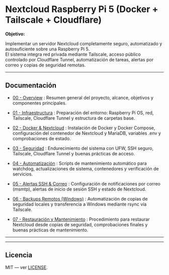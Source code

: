 # **Nextcloud Raspberry Pi 5 (Docker + Tailscale + Cloudflare)**

**Objetivo:**  

Implementar un servidor Nextcloud completamente seguro, automatizado y autosuficiente sobre una Raspberry Pi 5.  
El sistema integra red privada mediante Tailscale, acceso público controlado por Cloudflare Tunnel, automatización de tareas, alertas por correo y copias de seguridad remotas.

---

## **Documentación**

- [00 - Overview](docs/00-overview.md) : Resumen general del proyecto, alcance, objetivos y componentes principales.

- [01 - Infraestructura](docs/01-infraestructura.md) : Preparación del entorno: Raspberry Pi OS, red, Tailscale, Cloudflare Tunnel y estructura de carpetas base.

- [02 - Docker & Nextcloud](docs/02-docker&nextcloud.md) : Instalación de Docker y Docker Compose, configuración del contenedor de Nextcloud y MariaDB, variables .env y comprobaciones de estado.

- [03 - Seguridad](docs/03-seguridad.md) :  Endurecimiento del sistema con UFW, SSH seguro, Tailscale, Cloudflare Tunnel y buenas prácticas de acceso.

- [04 - Automatización](docs/04-automatizacion.md) : Scripts de mantenimiento automático para watchdog, actualizaciones de sistema, contenedores y verificación de servicios.

- [05 - Alertas SSH & Correo](docs/05-alertas-ssh-correo.md) : Configuración de notificaciones por correo (msmtp), alertas de inicio de sesión SSH y estado de Nextcloud.

- [06 - Backups Remotos (Windows)](docs/06-backups-remotos.md) : Automatización de copias de seguridad locales y transferencia a Windows mediante rsync vía Tailscale.

- [07 - Restauración y Mantenimiento](docs/07-restauracion-mantenimiento.md) : Procedimiento para restaurar Nextcloud desde copias de seguridad, comprobaciones finales y buenas prácticas de mantenimiento.

---

---

##  Licencia
MIT — ver [LICENSE](LICENSE).  
